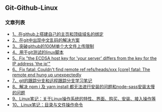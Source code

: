 Git-Github-Linux
---

### 文章列表

- [1、在github上搭建自己的主页和顶级域名的绑定](./contents/1.md)
- [2、在git中出现中文乱码的解决方案](./contents/2.md)
- [3、突破github的100M单个大文件上传限制](./contents/3.md)
- [4、用于git测试的linux脚本](./contents/4.md)
- [5、Fix "the ECDSA host key for 'your server' differs from the key for the IP address 'the ip'"](./contents/5.md)
- [6、Fix fatal: Couldn't find remote ref refs/heads/xxx [core] fatal: The remote end hung up unexpectedly](./contents/6.md)
- [7、git的跟踪分支和远程跟踪分支学习笔记](./contents/7.md)
- [8、解决 npm i 及 yarn install 都无法进行安装的问题和node-sass安装太慢的问题](./contents/8.md)
- [9、Linux笔记：关于Linux操作系统的特性、界面、购买、安装、接入操作等](./contents/9.md)
- [10、Linux笔记：目录与文件操作命令](./contents/10.md)
